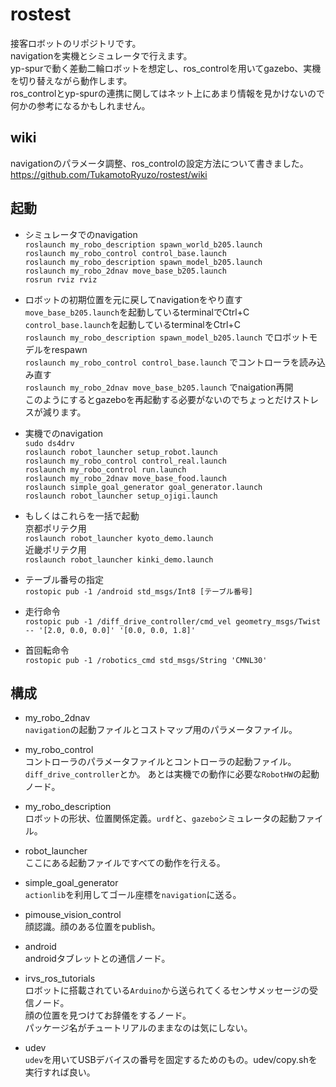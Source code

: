 # rostest
接客ロボットのリポジトリです。  
navigationを実機とシミュレータで行えます。  
yp-spurで動く差動二輪ロボットを想定し、ros_controlを用いてgazebo、実機を切り替えながら動作します。  
ros_controlとyp-spurの連携に関してはネット上にあまり情報を見かけないので何かの参考になるかもしれません。  

## wiki
navigationのパラメータ調整、ros_controlの設定方法について書きました。  
https://github.com/TukamotoRyuzo/rostest/wiki

## 起動
* シミュレータでのnavigation  
`roslaunch my_robo_description spawn_world_b205.launch`  
`roslaunch my_robo_control control_base.launch`  
`roslaunch my_robo_description spawn_model_b205.launch`  
`roslaunch my_robo_2dnav move_base_b205.launch`  
`rosrun rviz rviz`  

* ロボットの初期位置を元に戻してnavigationをやり直す  
`move_base_b205.launch`を起動しているterminalでCtrl+C  
`control_base.launch`を起動しているterminalをCtrl+C  
`roslaunch my_robo_description spawn_model_b205.launch` でロボットモデルをrespawn  
`roslaunch my_robo_control control_base.launch` でコントローラを読み込み直す  
`roslaunch my_robo_2dnav move_base_b205.launch` でnaigation再開  
このようにするとgazeboを再起動する必要がないのでちょっとだけストレスが減ります。  
  
* 実機でのnavigation  
`sudo ds4drv`  
`roslaunch robot_launcher setup_robot.launch`  
`roslaunch my_robo_control control_real.launch`  
`roslaunch my_robo_control run.launch`  
`roslaunch my_robo_2dnav move_base_food.launch`  
`roslaunch simple_goal_generator goal_generator.launch`  
`roslaunch robot_launcher setup_ojigi.launch`  

* もしくはこれらを一括で起動  
京都ポリテク用  
`roslaunch robot_launcher kyoto_demo.launch`  
近畿ポリテク用  
`roslaunch robot_launcher kinki_demo.launch`  

* テーブル番号の指定  
`rostopic pub -1 /android std_msgs/Int8 [テーブル番号]`  

* 走行命令  
`rostopic pub -1 /diff_drive_controller/cmd_vel geometry_msgs/Twist -- '[2.0, 0.0, 0.0]' '[0.0, 0.0, 1.8]'`  

* 首回転命令  
`rostopic pub -1 /robotics_cmd std_msgs/String 'CMNL30'`  


## 構成

* my_robo_2dnav  
  `navigation`の起動ファイルとコストマップ用のパラメータファイル。

* my_robo_control  
  コントローラのパラメータファイルとコントローラの起動ファイル。`diff_drive_controller`とか。
  あとは実機での動作に必要な`RobotHW`の起動ノード。
  
* my_robo_description  
  ロボットの形状、位置関係定義。`urdf`と、`gazebo`シミュレータの起動ファイル。
  
* robot_launcher  
  ここにある起動ファイルですべての動作を行える。
  
* simple_goal_generator  
  `actionlib`を利用してゴール座標を`navigation`に送る。

* pimouse_vision_control  
  顔認識。顔のある位置をpublish。
  
* android  
  androidタブレットとの通信ノード。
  
* irvs_ros_tutorials  
  ロボットに搭載されている`Arduino`から送られてくるセンサメッセージの受信ノード。  
  顔の位置を見つけてお辞儀をするノード。  
  パッケージ名がチュートリアルのままなのは気にしない。
  
* udev  
  `udev`を用いてUSBデバイスの番号を固定するためのもの。udev/copy.shを実行すれば良い。
